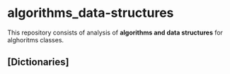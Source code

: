 # algorithms_data-structures

This repository consists of analysis of **algorithms and data structures** for alghoritms classes.

## [Dictionaries]
